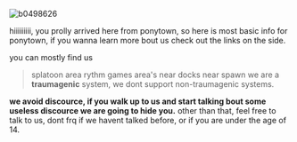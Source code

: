 
![b0498626](https://github.com/sunflowerfield-o/sunflowerfield-o/assets/141857551/602e729c-34a7-4679-85c8-803bf2622ffc) 

hiiiiiiiii, you prolly arrived here from ponytown, so here is most basic info for ponytown, if you wanna learn more bout us check out the links on the side.

you can mostly find us 
>splatoon area
>rythm games area's
>near docks
>near spawn
we are a **traumagenic** system, we dont support non-traumagenic systems.

**we avoid discource, if you walk up to us and start talking bout some useless discource we are going to hide you.**
other than that, feel free to talk to us, dont frq if we havent talked before, or if you are under the age of 14.

<!---
sunflowerfield-o/sunflowerfield-o is a ✨ special ✨ repository because its `README.md` (this file) appears on your GitHub profile.
You can click the Preview link to take a look at your changes.
--->
